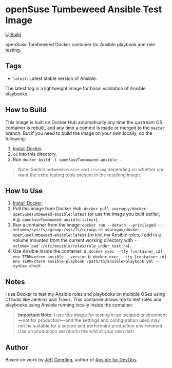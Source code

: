 # openSuse Tumbeweed Ansible Test Image

[![Build](https://github.com/ansibleforsearx/docker-openSuseTumbleweed-ansible/actions/workflows/build.yml/badge.svg)](https://github.com/ansibleforsearx/docker-openSuseTumbleweed-ansible/actions/workflows/build.yml)

openSuse Tumbeweed Docker container for Ansible playbook and role testing.

## Tags

  - `latest`: Latest stable version of Ansible.

The latest tag is a lightweight image for basic validation of Ansible playbooks.

## How to Build

This image is built on Docker Hub automatically any time the upstream OS container is rebuilt, and any time a commit is made or merged to the `master` branch. But if you need to build the image on your own locally, do the following:

  1. [Install Docker](https://docs.docker.com/engine/installation/).
  2. `cd` into this directory.
  3. Run `docker build -t openSuseTumbeweed-ansible .`

> Note: Switch between `master` and `testing` depending on whether you want the extra testing tools present in the resulting image.

## How to Use

  1. [Install Docker](https://docs.docker.com/engine/installation/).
  2. Pull this image from Docker Hub: `docker pull searxguy/docker-openSuseTumbeweed-ansible:latest` (or use the image you built earlier, e.g. `openSuseTumbeweed-ansible:latest`).
  3. Run a container from the image: `docker run --detach --privileged --volume=/sys/fs/cgroup:/sys/fs/cgroup:ro searxguy/docker-openSuseTumbeweed-ansible:latest` (to test my Ansible roles, I add in a volume mounted from the current working directory with ``--volume=`pwd`:/etc/ansible/roles/role_under_test:ro``).
  4. Use Ansible inside the container:
    a. `docker exec --tty [container_id] env TERM=xterm ansible --version`
    b. `docker exec --tty [container_id] env TERM=xterm ansible-playbook /path/to/ansible/playbook.yml --syntax-check`

## Notes

I use Docker to test my Ansible roles and playbooks on multiple OSes using CI tools like Jenkins and Travis. This container allows me to test roles and playbooks using Ansible running locally inside the container.

> **Important Note**: I use this image for testing in an isolated environment—not for production—and the settings and configuration used may not be suitable for a secure and performant production environment. Use on production servers/in the wild at your own risk!

## Author

Based on work by [Jeff Geerling](https://www.jeffgeerling.com/), author of [Ansible for DevOps](https://www.ansiblefordevops.com/).

